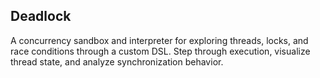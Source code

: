 ## Deadlock 

A concurrency sandbox and interpreter for exploring threads, locks, and race conditions through a custom DSL. Step through execution, visualize thread state, and analyze synchronization behavior.
